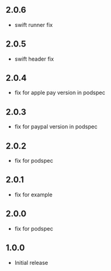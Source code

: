 ## 2.0.6
- swift runner fix

## 2.0.5
- swift header fix

## 2.0.4
- fix for apple pay version in podspec

## 2.0.3
- fix for paypal version in podspec

## 2.0.2
- fix for podspec

## 2.0.1
- fix for example

## 2.0.0
- fix for podspec

## 1.0.0

- Initial release
